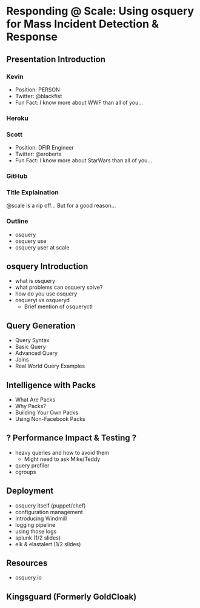 # Responding @ Scale: Using osquery for Mass Incident Detection & Response

## Presentation Introduction
### Kevin
- Position: PERSON
- Twitter: @blackfist
- Fun Fact: I know more about WWF than all of you...
### Heroku
### Scott
- Position: DFIR Engineer
- Twitter: @sroberts
- Fun Fact: I know more about StarWars than all of you...
### GitHub

### Title Explaination
@scale is a rip off... But for a good reason...

### Outline
- osquery
- osquery use
- osquery user at scale

## osquery Introduction
- what is osquery
- what problems can osquery solve?
- how do you use osquery
- osqueryi vs osqueryd
  - Brief mention of osqueryctl

## Query Generation
- Query Syntax
- Basic Query
- Advanced Query
- Joins
- Real World Query Examples

## Intelligence with Packs
- What Are Packs
- Why Packs?
- Building Your Own Packs
- Using Non-Facebook Packs

## ? Performance Impact & Testing ?
- heavy queries and how to avoid them
  - Might need to ask Mike/Teddy
- query profiler
- cgroups

## Deployment
- osquery itself (puppet/chef)
- configuration management
- Introducing Windmill
- logging pipeline
- using those logs
- splunk (1/2 slides)
- elk & elastalert (1/2 slides)

## Resources
- osquery.io

## Kingsguard (Formerly GoldCloak)
